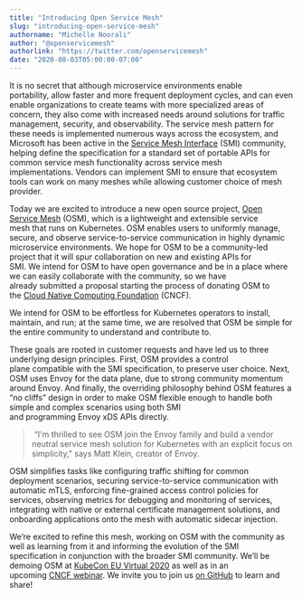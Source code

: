 ```yaml
---
title: "Introducing Open Service Mesh"
slug: "introducing-open-service-mesh"
authorname: "Michelle Noorali"
author: "@openservicemesh"
authorlink: "https://twitter.com/openservicemesh"
date: "2020-08-03T05:00:00-07:00"
---
```


It is no secret that although microservice environments enable portability, allow faster and more frequent deployment cycles, and can even enable organizations to create teams with more specialized areas of concern, they also come with increased needs around solutions for traffic management, security, and observability. The service mesh pattern for these needs is implemented numerous ways across the ecosystem, and Microsoft has been active in the [Service Mesh Interface](https://smi-spec.io) (SMI) community, helping define the specification for a standard set of portable APIs for common service mesh functionality across service mesh implementations. Vendors can implement SMI to ensure that ecosystem tools can work on many meshes while allowing customer choice of mesh provider.

Today we are excited to introduce a new open source project, [Open Service Mesh](https://openservicemesh.io) (OSM), which is a lightweight and extensible service mesh that runs on Kubernetes. OSM enables users to uniformly manage, secure, and observe service-to-service communication in highly dynamic microservice environments. We hope for OSM to be a community-led project that it will spur collaboration on new and existing APIs for SMI. We intend for OSM to have open governance and be in a place where we can easily collaborate with the community, so we have already submitted a proposal starting the process of donating OSM to the [Cloud Native Computing Foundation](https://cncf.io) (CNCF).

<!--more-->
We intend for OSM to be effortless for Kubernetes operators to install, maintain, and run; at the same time, we are resolved that OSM be simple for the entire community to understand and contribute to.

These goals are rooted in customer requests and have led us to three underlying design principles. First, OSM provides a control plane compatible with the SMI specification, to preserve user choice. Next, OSM uses Envoy for the data plane, due to strong community momentum around Envoy. And finally, the overriding philosophy behind OSM features a “no cliffs” design in order to make OSM flexible enough to handle both simple and complex scenarios using both SMI and programming Envoy xDS APIs directly.

> “I'm thrilled to see OSM join the Envoy family and build a vendor neutral service mesh solution for Kubernetes with an explicit focus on simplicity," says Matt Klein, creator of Envoy.

OSM simplifies tasks like configuring traffic shifting for common deployment scenarios, securing service-to-service communication with automatic mTLS, enforcing fine-grained access control policies for services, observing metrics for debugging and monitoring of services, integrating with native or external certificate management solutions, and onboarding applications onto the mesh with automatic sidecar injection.

We’re excited to refine this mesh, working on OSM with the community as well as learning from it and informing the evolution of the SMI specification in conjunction with the broader SMI community. We’ll be demoing OSM at [KubeCon EU Virtual 2020](https://events.linuxfoundation.org/kubecon-cloudnativecon-europe/) as well as in an upcoming [CNCF webinar](https://www.cncf.io/webinars/). We invite you to join us [on GitHub](https://github.com/openservicemesh) to learn and share!      
